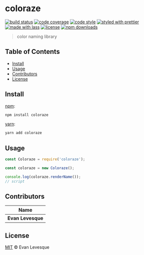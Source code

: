 # coloraze

[![build status](https://img.shields.io/travis/evansque/coloraze.svg)](https://travis-ci.com/evansque/coloraze)
[![code coverage](https://img.shields.io/codecov/c/github/evansque/coloraze.svg)](https://codecov.io/gh/evansque/coloraze)
[![code style](https://img.shields.io/badge/code_style-XO-5ed9c7.svg)](https://github.com/sindresorhus/xo)
[![styled with prettier](https://img.shields.io/badge/styled_with-prettier-ff69b4.svg)](https://github.com/prettier/prettier)
[![made with lass](https://img.shields.io/badge/made_with-lass-95CC28.svg)](https://lass.js.org)
[![license](https://img.shields.io/github/license/evansque/coloraze.svg)](LICENSE)
[![npm downloads](https://img.shields.io/npm/dt/coloraze.svg)](https://npm.im/coloraze)

> color naming library


## Table of Contents

* [Install](#install)
* [Usage](#usage)
* [Contributors](#contributors)
* [License](#license)


## Install

[npm][]:

```sh
npm install coloraze
```

[yarn][]:

```sh
yarn add coloraze
```


## Usage

```js
const Coloraze = require('coloraze');

const coloraze = new Coloraze();

console.log(coloraze.renderName());
// script
```


## Contributors

| Name              |
| ----------------- |
| **Evan Levesque** |


## License

[MIT](LICENSE) © Evan Levesque


## 

[npm]: https://www.npmjs.com/

[yarn]: https://yarnpkg.com/
